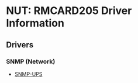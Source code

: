 # NUT: RMCARD205 Driver Information

## Drivers

### SNMP (Network)

* [SNMP-UPS](/.information/SNMP-UPS.md)